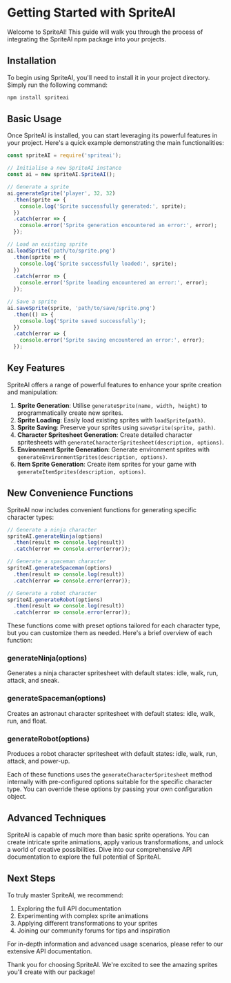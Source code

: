 # Getting Started with SpriteAI

Welcome to SpriteAI! This guide will walk you through the process of integrating the SpriteAI npm package into your projects.

## Installation

To begin using SpriteAI, you'll need to install it in your project directory. Simply run the following command:

```bash
npm install spriteai
```

## Basic Usage

Once SpriteAI is installed, you can start leveraging its powerful features in your project. Here's a quick example demonstrating the main functionalities:

```javascript
const spriteAI = require('spriteai');

// Initialise a new SpriteAI instance
const ai = new spriteAI.SpriteAI();

// Generate a sprite
ai.generateSprite('player', 32, 32)
  .then(sprite => {
    console.log('Sprite successfully generated:', sprite);
  })
  .catch(error => {
    console.error('Sprite generation encountered an error:', error);
  });

// Load an existing sprite
ai.loadSprite('path/to/sprite.png')
  .then(sprite => {
    console.log('Sprite successfully loaded:', sprite);
  })
  .catch(error => {
    console.error('Sprite loading encountered an error:', error);
  });

// Save a sprite
ai.saveSprite(sprite, 'path/to/save/sprite.png')
  .then(() => {
    console.log('Sprite saved successfully');
  })
  .catch(error => {
    console.error('Sprite saving encountered an error:', error);
  });
```

## Key Features

SpriteAI offers a range of powerful features to enhance your sprite creation and manipulation:

1. **Sprite Generation**: Utilise `generateSprite(name, width, height)` to programmatically create new sprites.
2. **Sprite Loading**: Easily load existing sprites with `loadSprite(path)`.
3. **Sprite Saving**: Preserve your sprites using `saveSprite(sprite, path)`.
4. **Character Spritesheet Generation**: Create detailed character spritesheets with `generateCharacterSpritesheet(description, options)`.
5. **Environment Sprite Generation**: Generate environment sprites with `generateEnvironmentSprites(description, options)`.
6. **Item Sprite Generation**: Create item sprites for your game with `generateItemSprites(description, options)`.

## New Convenience Functions

SpriteAI now includes convenient functions for generating specific character types:

```javascript
// Generate a ninja character
spriteAI.generateNinja(options)
  .then(result => console.log(result))
  .catch(error => console.error(error));

// Generate a spaceman character
spriteAI.generateSpaceman(options)
  .then(result => console.log(result))
  .catch(error => console.error(error));

// Generate a robot character
spriteAI.generateRobot(options)
  .then(result => console.log(result))
  .catch(error => console.error(error));
```

These functions come with preset options tailored for each character type, but you can customize them as needed. Here's a brief overview of each function:

### generateNinja(options)

Generates a ninja character spritesheet with default states: idle, walk, run, attack, and sneak.

### generateSpaceman(options)

Creates an astronaut character spritesheet with default states: idle, walk, run, and float.

### generateRobot(options)

Produces a robot character spritesheet with default states: idle, walk, run, attack, and power-up.

Each of these functions uses the `generateCharacterSpritesheet` method internally with pre-configured options suitable for the specific character type. You can override these options by passing your own configuration object.

## Advanced Techniques

SpriteAI is capable of much more than basic sprite operations. You can create intricate sprite animations, apply various transformations, and unlock a world of creative possibilities. Dive into our comprehensive API documentation to explore the full potential of SpriteAI.

## Next Steps

To truly master SpriteAI, we recommend:

1. Exploring the full API documentation
2. Experimenting with complex sprite animations
3. Applying different transformations to your sprites
4. Joining our community forums for tips and inspiration

For in-depth information and advanced usage scenarios, please refer to our extensive API documentation.

Thank you for choosing SpriteAI. We're excited to see the amazing sprites you'll create with our package!
